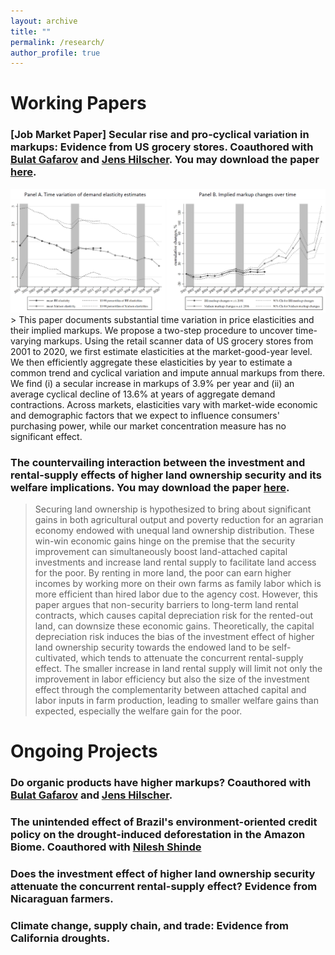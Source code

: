 ```yaml
---
layout: archive
title: ""
permalink: /research/
author_profile: true
---
```


# Working Papers

### [Job Market Paper] Secular rise and pro-cyclical variation in markups: Evidence from US grocery stores. Coauthored with [Bulat Gafarov](https://are.ucdavis.edu/people/faculty/bulat-gafarov/) and [Jens Hilscher](https://are.ucdavis.edu/people/faculty/jens-hilscher/). You may download the paper [here](/files/pdf/research/JMP.pdf).
<img src='/images/research/JMP-webfigure.PNG' width='800'>
> This paper documents substantial time variation in price elasticities and their implied markups. We propose a two-step procedure to uncover time-varying markups. Using the retail scanner data of US grocery stores from 2001 to 2020, we first estimate elasticities at the market-good-year level. We then efficiently aggregate these elasticities by year to estimate a common trend and cyclical variation and impute annual markups from there. We find (i) a secular increase in markups of 3.9% per year and (ii) an average cyclical decline of 13.6% at years of aggregate demand contractions. Across markets, elasticities vary with market-wide economic and demographic factors that we expect to influence consumers' purchasing power, while our market concentration measure has no significant effect.

### The countervailing interaction between the investment and rental-supply effects of higher land ownership security and its welfare implications. You may download the paper [here](/files/pdf/research/security.pdf).
> Securing land ownership is hypothesized to bring about significant gains in both agricultural output and poverty reduction for an agrarian economy endowed with unequal land ownership distribution. These win-win economic gains hinge on the premise that the security improvement can simultaneously boost land-attached capital investments and increase land rental supply to facilitate land access for the poor. By renting in more land, the poor can earn higher incomes by working more on their own farms as family labor which is more efficient than hired labor due to the agency cost. However, this paper argues that non-security barriers to long-term land rental contracts, which causes capital depreciation risk for the rented-out land, can downsize these economic gains. Theoretically, the capital depreciation risk induces the bias of the investment effect of higher land ownership security towards the endowed land to be self-cultivated, which tends to attenuate the concurrent rental-supply effect. The smaller increase in land rental supply will limit not only the improvement in labor efficiency but also the size of the investment effect through the complementarity between attached capital and labor inputs in farm production, leading to smaller welfare gains than expected, especially the welfare gain for the poor.


# Ongoing Projects

### Do organic products have higher markups? Coauthored with [Bulat Gafarov](https://are.ucdavis.edu/people/faculty/bulat-gafarov/) and [Jens Hilscher](https://are.ucdavis.edu/people/faculty/jens-hilscher/).

### The unintended effect of Brazil's environment-oriented credit policy on the drought-induced deforestation in the Amazon Biome. Coauthored with [Nilesh Shinde](https://sites.google.com/view/nshinde/home)   

### Does the investment effect of higher land ownership security attenuate the concurrent rental-supply effect? Evidence from Nicaraguan farmers.

### Climate change, supply chain, and trade: Evidence from California droughts.

